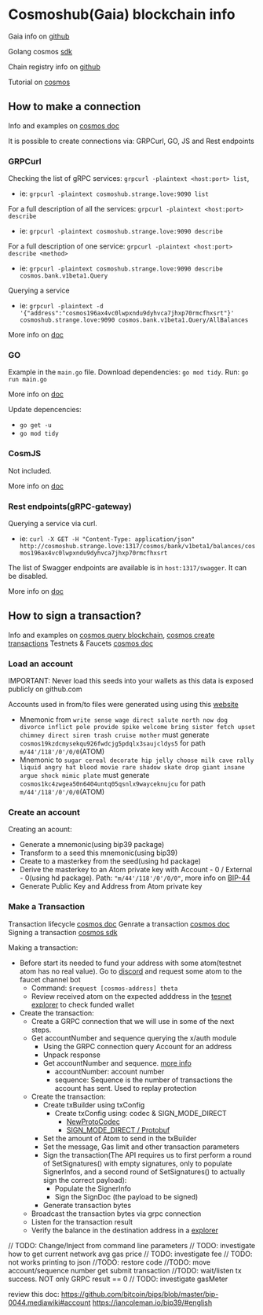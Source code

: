 # Cosmoshub(Gaia) blockchain info

Gaia info on [github](https://github.com/cosmos/gaia)

Golang cosmos [sdk](https://pkg.go.dev/github.com/cosmos/cosmos-sdk)

Chain registry info on [github](https://github.com/cosmos/chain-registry)

Tutorial on [cosmos](https://docs.cosmos.network/master/run-node/txs.html)

## How to make a connection

Info and examples on [cosmos doc](https://docs.cosmos.network/v0.46/run-node/interact-node.html#using-grpc)

It is possible to create connections via: GRPCurl, GO, JS and Rest endpoints

### GRPCurl

Checking the list of gRPC services: `grpcurl -plaintext <host:port> list`,

* ie: `grpcurl -plaintext cosmoshub.strange.love:9090 list`

For a full description of all the services: `grpcurl -plaintext <host:port> describe`

* ie: `grpcurl -plaintext cosmoshub.strange.love:9090 describe`

For a full description of one service: `grpcurl -plaintext <host:port> describe <method>`

* ie: `grpcurl -plaintext cosmoshub.strange.love:9090 describe cosmos.bank.v1beta1.Query`

Querying a service

* ie: `grpcurl -plaintext -d '{"address":"cosmos196ax4vc0lwpxndu9dyhvca7jhxp70rmcfhxsrt"}' cosmoshub.strange.love:9090 cosmos.bank.v1beta1.Query/AllBalances`

More info on [doc](https://docs.cosmos.network/v0.46/run-node/interact-node.html#grpcurl)

### GO

Example in the `main.go` file. Download dependencies: `go mod tidy`. Run: `go run main.go`

More info on [doc](https://docs.cosmos.network/v0.46/run-node/interact-node.html#programmatically-via-go)

Update depencencies:

* `go get -u`
* `go mod tidy`

### CosmJS

Not included.

More info on [doc](https://docs.cosmos.network/v0.46/run-node/interact-node.html#cosmjs)

### Rest endpoints(gRPC-gateway)

Querying a service via curl.

* ie: `curl -X GET -H "Content-Type: application/json" http://cosmoshub.strange.love:1317/cosmos/bank/v1beta1/balances/cosmos196ax4vc0lwpxndu9dyhvca7jhxp70rmcfhxsrt`

The list of Swagger endpoints are available is in `host:1317/swagger`. It can be disabled.

More info on [doc](https://docs.cosmos.network/v0.46/run-node/interact-node.html#using-the-rest-endpoints)

## How to sign a transaction?

Info and examples on [cosmos query blockchain](https://docs.cosmos.network/master/run-node/txs.html), [cosmos create transactions](https://github.com/cosmos/cosmos-sdk/blob/main/docs/run-node/txs.md)
Testnets & Faucets [cosmos doc](https://github.com/cosmos/testnets)

### Load an account

IMPORTANT: Never load this seeds into your wallets as this data is exposed publicly on github.com

Accounts used in from/to files were generated using using this [website](https://iancoleman.io/bip39)

* Mnemonic from `write sense wage direct salute north now dog divorce inflict pole provide spike welcome bring sister fetch upset chimney direct siren trash cruise mother` must generate `cosmos19kzdcmysekqu926fwdcjg5pdqlx3saujcldys5` for path `m/44'/118'/0'/0/0`(ATOM)
* Mnemonic to `sugar cereal decorate hip jelly choose milk cave rally liquid angry hat blood movie rare shadow skate drop giant insane argue shock mimic plate` must generate `cosmos1kc4zwgea50n6404untq05qsnlx9wayceknujcu` for path `m/44'/118'/0'/0/0`(ATOM)
  
### Create an account

Creating an acount:

* Generate a mnemonic(using bip39 package)
* Transform to a seed this mnemonic(using bip39)
* Create to a masterkey from the seed(using hd package)
* Derive the masterkey to an Atom private key with Account - 0 / External - 0(using hd package). Path: `"m/44'/118'/0'/0/0"`, more info on [BIP-44](https://github.com/bitcoin/bips/blob/master/bip-0044.mediawiki#change)
* Generate Public Key and Address from Atom private key

### Make a Transaction

Transaction lifecycle [cosmos doc](https://docs.cosmos.network/master/basics/tx-lifecycle.html)
Genrate a transaction [cosmos doc](https://docs.cosmos.network/master/core/transactions.html#transaction-generation)
Signing a transaction [cosmos sdk](https://github.com/cosmos/cosmos-sdk/blob/main/docs/run-node/txs.md#signing-a-transaction)

Making a transaction:

* Before start its needed to fund your address with some atom(testnet atom has no real value). Go to [discord](https://discord.com/channels/669268347736686612/953697793476821092) and request some atom to the faucet channel bot
  * Command: `$request [cosmos-address] theta`
  * Review received atom on the expected adddress in the [tesnet explorer](https://explorer.theta-testnet.polypore.xyz/account/) to check funded wallet
* Create the transaction:
  * Create a GRPC connection that we will use in some of the next steps.
  * Get accountNumber and sequence querying the x/auth module
    * Using the GRPC connection query Account for an address
    * Unpack response
    * Get accountNumber and sequence. [more info](https://docs.like.co/developer/likecoin-chain-api/cosmos-concepts)
      * accountNumber: account number
      * sequence: Sequence is the number of transactions the account has sent. Used to replay protection
  * Create the transaction:
    * Create txBuilder using txConfig
      * Create txConfig using: codec & SIGN_MODE_DIRECT
        * [NewProtoCodec](https://pkg.go.dev/github.com/cosmos/cosmos-sdk@v0.46.0/codec#ProtoCodec)
        * [SIGN_MODE_DIRECT / Protobuf](https://docs.cosmos.network/master/core/transactions.html#sign-mode-direct-preferred)
    * Set the amount of Atom to send in the txBuilder
    * Set the message, Gas limit and other transaction parameters
    * Sign the transaction(The API requires us to first perform a round of SetSignatures() with empty signatures, only to populate SignerInfos, and a second round of SetSignatures() to actually sign the correct payload):
      * Populate the SignerInfo
      * Sign the SignDoc (the payload to be signed)
    * Generate transaction bytes
  * Broadcast the transaction bytes via grpc connection
  * Listen for the transaction result
  * Verify the balance in the destination address in a [explorer](https://explorer.theta-testnet.polypore.xyz)

// TODO: Change/Inject from command line parameters
// TODO: investigate how to get current network avg gas price
// TODO: investigate fee
// TODO: not works printing to json
//TODO: restore code
//TODO: move account/sequence number get submit transaction
//TODO: wait/listen tx success. NOT only GRPC result == 0
// TODO: investigate gasMeter

review this doc: https://github.com/bitcoin/bips/blob/master/bip-0044.mediawiki#account  https://iancoleman.io/bip39/#english